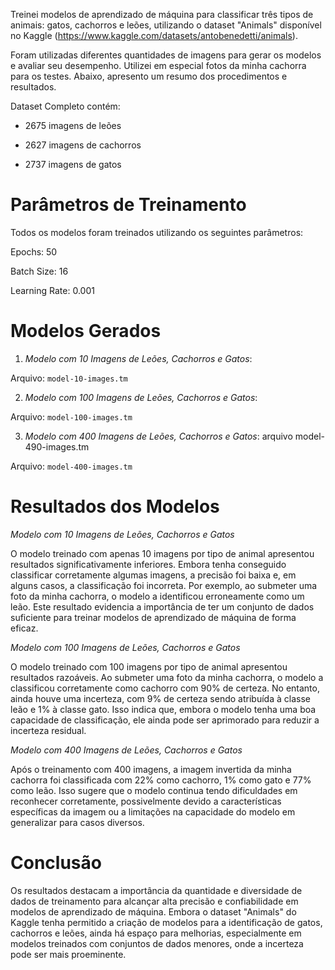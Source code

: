 
Treinei modelos de aprendizado de máquina para classificar três tipos de animais: gatos, cachorros e leões, utilizando o dataset "Animals" disponível no Kaggle (https://www.kaggle.com/datasets/antobenedetti/animals). 

Foram utilizadas diferentes quantidades de imagens para gerar os modelos e avaliar seu desempenho. Utilizei em especial fotos da minha cachorra para os testes. Abaixo, apresento um resumo dos procedimentos e resultados.

Dataset Completo contém:

- 2675 imagens de leões

- 2627 imagens de cachorros

- 2737 imagens de gatos

# **Parâmetros de Treinamento**

Todos os modelos foram treinados utilizando os seguintes parâmetros:

Epochs: 50

Batch Size: 16

Learning Rate: 0.001

# **Modelos Gerados**

1. *Modelo com 10 Imagens de Leões, Cachorros e Gatos*: 

Arquivo: ``model-10-images.tm``

2. *Modelo com 100 Imagens de Leões, Cachorros e Gatos*:

Arquivo: ``model-100-images.tm``

3. *Modelo com 400 Imagens de Leões, Cachorros e Gatos*: arquivo model-490-images.tm

Arquivo: ``model-400-images.tm``

# **Resultados dos Modelos**

*Modelo com 10 Imagens de Leões, Cachorros e Gatos*

O modelo treinado com apenas 10 imagens por tipo de animal apresentou resultados significativamente inferiores. Embora tenha conseguido classificar corretamente algumas imagens, a precisão foi baixa e, em alguns casos, a classificação foi incorreta. Por exemplo, ao submeter uma foto da minha cachorra, o modelo a identificou erroneamente como um leão. Este resultado evidencia a importância de ter um conjunto de dados suficiente para treinar modelos de aprendizado de máquina de forma eficaz.

*Modelo com 100 Imagens de Leões, Cachorros e Gatos*

O modelo treinado com 100 imagens por tipo de animal apresentou resultados razoáveis. Ao submeter uma foto da minha cachorra, o modelo a classificou corretamente como cachorro com 90% de certeza. No entanto, ainda houve uma incerteza, com 9% de certeza sendo atribuída à classe leão e 1% à classe gato. Isso indica que, embora o modelo tenha uma boa capacidade de classificação, ele ainda pode ser aprimorado para reduzir a incerteza residual.

*Modelo com 400 Imagens de Leões, Cachorros e Gatos*

Após o treinamento com 400 imagens, a imagem invertida da minha cachorra foi classificada com 22% como cachorro, 1% como gato e 77% como leão. Isso sugere que o modelo continua tendo dificuldades em reconhecer corretamente, possivelmente devido a características específicas da imagem ou a limitações na capacidade do modelo em generalizar para casos diversos.

# **Conclusão**

Os resultados destacam a importância da quantidade e diversidade de dados de treinamento para alcançar alta precisão e confiabilidade em modelos de aprendizado de máquina. Embora o dataset "Animals" do Kaggle tenha permitido a criação de modelos para a identificação de gatos, cachorros e leões, ainda há espaço para melhorias, especialmente em modelos treinados com conjuntos de dados menores, onde a incerteza pode ser mais proeminente.
